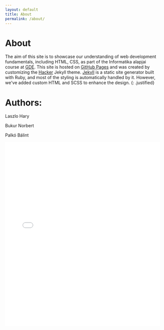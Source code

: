 ```yaml
---
layout: default
title: About
permalink: /about/
---
```

# About

The aim of this site is to showcase our understanding of web development fundamentals, including HTML, CSS, as part of the Informatika alapjai course at [GDE](https://gde.hu/). This site is hosted on [GitHub Pages](https://pages.github.com/) and was created by customizing the [Hacker](https://github.com/pages-themes/hacker) Jekyll theme. [Jekyll](https://jekyllrb.com/) is a static site generator built with Ruby, and most of the styling is automatically handled by it. However, we've added custom HTML and SCSS to enhance the design.
{: .justified}

# Authors: 

<a href="https://www.linkedin.com/in/l%C3%A1szl%C3%B3-h%C3%A1ry-297576ba/" target="_blank" style="text-decoration:none;">
    <i class="fab fa-linkedin" style="font-size: 24px; color: #0077B5;"></i> Laszlo Hary
</a>
<p>
    <a href="https://www.linkedin.com/in/norbert-bukur-aa8a82299/" target="_blank" style="text-decoration:none;">
        <i class="fab fa-linkedin" style="font-size: 24px; color: #0077B5;"></i> Bukur Norbert
    </a>
</p>
<p>
    <a href= target="_blank" style="text-decoration:none;">
        <i class="fab fa-linkedin" style="font-size: 24px; color: #0077B5;"></i> Palkó Bálint
    </a>
</p>
<div class="pdf-container">
    <iframe src="{{ '/assets/presentation.pdf' | relative_url }}" width="100%" height="600px" frameborder="0"></iframe>
</div>
